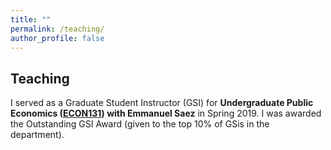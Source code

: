 ```yaml
---
title: ""
permalink: /teaching/
author_profile: false
---
```


## Teaching

I served as a Graduate Student Instructor (GSI) for **Undergraduate Public Economics ([ECON131](https://eml.berkeley.edu//~saez/course131/course131.html)) with Emmanuel Saez** in Spring 2019. I was awarded the Outstanding GSI Award (given to the top 10% of GSis in the department).



